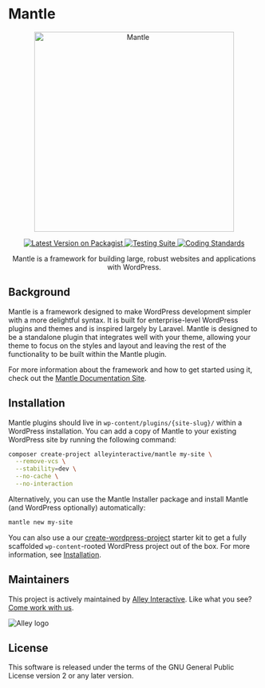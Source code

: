 # Mantle

<p align="center">
	<img src="https://d33wubrfki0l68.cloudfront.net/3bdfe485d84d4032b73fbb0b06cb0db6be881eee/79a09/logo.svg" width="400" alt="Mantle" />
</p>

<p align="center">
	<a href="https://packagist.org/packages/alleyinteractive/mantle-framework">
		<img src="https://img.shields.io/packagist/v/alleyinteractive/mantle-framework.svg?style=flat-square" alt="Latest Version on Packagist" />
	</a>
	<a href="https://github.com/alleyinteractive/mantle/actions/workflows/tests.yml">
		<img src="https://github.com/alleyinteractive/mantle/actions/workflows/tests.yml/badge.svg" alt="Testing Suite" />
	</a>
	<a href="https://github.com/alleyinteractive/mantle/actions/workflows/coding-standards.yml">
		<img src="https://github.com/alleyinteractive/mantle/actions/workflows/coding-standards.yml/badge.svg" alt="Coding Standards" />
	</a>
</p>

<p align="center">
	Mantle is a framework for building large, robust websites and applications with WordPress.
</p>

## Background

Mantle is a framework designed to make WordPress development simpler with a more
delightful syntax. It is built for enterprise-level WordPress plugins and themes
and is inspired largely by Laravel. Mantle is designed to be a standalone plugin
that integrates well with your theme, allowing your theme to focus on the styles
and layout and leaving the rest of the functionality to be built within the
Mantle plugin.

For more information about the framework and how to get started using it, check
out the [Mantle Documentation Site](https://mantle.alley.com/).

## Installation

Mantle plugins should live in `wp-content/plugins/{site-slug}/` within a
WordPress installation. You can add a copy of Mantle to your existing WordPress
site by running the following command:

```bash
composer create-project alleyinteractive/mantle my-site \
  --remove-vcs \
  --stability=dev \
  --no-cache \
  --no-interaction
```

Alternatively, you can use the Mantle Installer package and install Mantle (and
WordPress optionally) automatically:

```bash
mantle new my-site
```

You can also use a our
[create-wordpress-project](https://github.com/alleyinteractive/create-wordpress-project)
starter kit to get a fully scaffolded `wp-content`-rooted WordPress project out
of the box. For more information, see
[Installation](https://mantle.alley.com/getting-started/installation.html).

## Maintainers

This project is actively maintained by [Alley
Interactive](https://github.com/alleyinteractive). Like what you see? [Come work
with us](https://alley.com/careers/).

![Alley logo](https://avatars.githubusercontent.com/u/1733454?s=200&v=4)

## License

This software is released under the terms of the GNU General Public License
version 2 or any later version.

